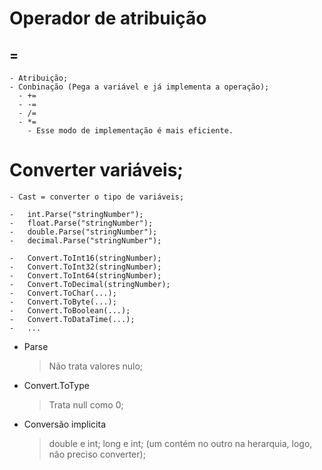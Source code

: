 # Operador de atribuição

## =
    - Atribuição;
    - Conbinação (Pega a variável e já implementa a operação);
      - +=
      - -=
      - /=
      - *=
        - Esse modo de implementação é mais eficiente.
# Converter variáveis;

    - Cast = converter o tipo de variáveis;

    -   int.Parse("stringNumber");
    -   float.Parse("stringNumber");
    -   double.Parse("stringNumber");
    -   decimal.Parse("stringNumber");

    -   Convert.ToInt16(stringNumber);
    -   Convert.ToInt32(stringNumber);
    -   Convert.ToInt64(stringNumber);
    -   Convert.ToDecimal(stringNumber);
    -   Convert.ToChar(...);
    -   Convert.ToByte(...);
    -   Convert.ToBoolean(...);
    -   Convert.ToDataTime(...);
    -   ...
-   Parse
    > Não trata valores nulo;
-   Convert.ToType
    >Trata null como 0;
-   Conversão implicita
    > double e int; long e int; (um contém no outro na herarquia, logo, não preciso converter);